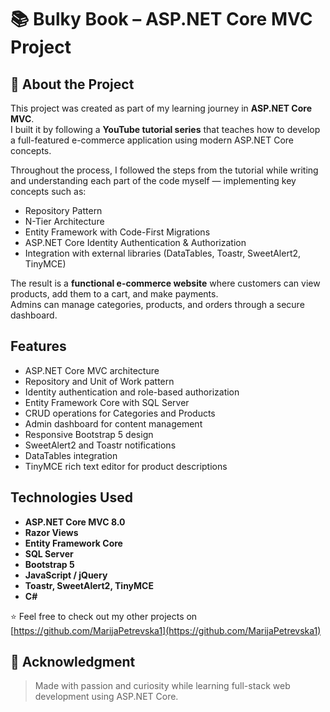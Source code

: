 # 📚 Bulky Book – ASP.NET Core MVC Project

## 🧠 About the Project
This project was created as part of my learning journey in **ASP.NET Core MVC**.  
I built it by following a **YouTube tutorial series** that teaches how to develop a full-featured e-commerce application using modern ASP.NET Core concepts.  

Throughout the process, I followed the steps from the tutorial while writing and understanding each part of the code myself — implementing key concepts such as:
- Repository Pattern  
- N-Tier Architecture  
- Entity Framework with Code-First Migrations  
- ASP.NET Core Identity Authentication & Authorization  
- Integration with external libraries (DataTables, Toastr, SweetAlert2, TinyMCE)

The result is a **functional e-commerce website** where customers can view products, add them to a cart, and make payments.  
Admins can manage categories, products, and orders through a secure dashboard.

## Features
- ASP.NET Core MVC architecture  
- Repository and Unit of Work pattern  
- Identity authentication and role-based authorization  
- Entity Framework Core with SQL Server  
- CRUD operations for Categories and Products  
- Admin dashboard for content management  
- Responsive Bootstrap 5 design  
- SweetAlert2 and Toastr notifications  
- DataTables integration  
- TinyMCE rich text editor for product descriptions  

## Technologies Used
- **ASP.NET Core MVC 8.0**
- **Razor Views**
- **Entity Framework Core**
- **SQL Server**
- **Bootstrap 5**
- **JavaScript / jQuery**
- **Toastr, SweetAlert2, TinyMCE**
- **C#**

⭐ Feel free to check out my other projects on [https://github.com/MarijaPetrevska1](https://github.com/MarijaPetrevska1)
## 🖤 Acknowledgment
> Made with passion and curiosity while learning full-stack web development using ASP.NET Core.

